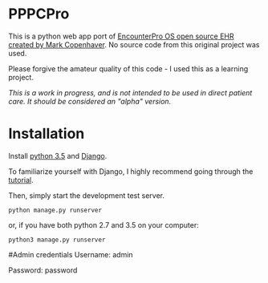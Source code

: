# PPPCPro
This is a python web app port of [EncounterPro OS open source EHR created by Mark Copenhaver](http://encounterpro.org/).  No source code from this original project was used.

Please forgive the amateur quality of this code - I used this as a learning project.  

*This is a work in progress, and is not intended to be used in direct patient care. It should be considered an "alpha" version.*

# Installation

Install [python 3.5](https://www.python.org/downloads/) and [Django](https://www.djangoproject.com/download/). 

To familiarize yourself with Django, I highly recommend going through the [tutorial](https://docs.djangoproject.com/en/1.9/).

Then, simply start the development test server.
```
python manage.py runserver
```
or, if you have both python 2.7 and 3.5 on your computer:
```
python3 manage.py runserver
```

#Admin credentials 
Username: admin

Password: password
